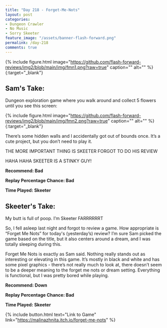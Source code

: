 ```yaml
---
title: "Day 218 - Forget-Me-Nots"
layout: post
categories:
- Dungeon Crawler
- No Music
- Sorry Skeeter
feature_image: "/assets/banner-flash-forward.png"
permalink: /day-218
comments: true
---
```


{% include figure.html image="https://github.com/flash-forward-reviews/img2/blob/main/img/fmn1.png?raw=true" caption="" alt="" %}{:target="_blank"}
 
## Sam's Take:

Dungeon exploration game where you walk around and collect 5 flowers until you see this screen:

{% include figure.html image="https://github.com/flash-forward-reviews/img2/blob/main/img/fmn2.png?raw=true" caption="" alt="" %}{:target="_blank"}

There’s some hidden walls and I accidentally got out of bounds once. It’s a cute project, but you don’t need to play it.

THE MORE IMPORTANT THING IS SKEETER FORGOT TO DO HIS REVIEW

HAHA HAHA SKEETER IS A STINKY GUY!

**Recommend: Bad**

**Replay Percentage Chance: Bad**

**Time Played: Skeeter** 

## Skeeter's Take:

My butt is full of poop. I’m Skeeter FARRRRRRT

So, I fell asleep last night and forgot to review a game. How appropriate is “Forget Me Nots” for today's (yesterday’s) review? I’m sure Sam picked the game based on the title, but it also centers around a dream, and I was totally sleeping during this. 

Forget Me Nots is exactly as Sam said. Nothing really stands out as interesting or elevating in this game. It’s mostly in black and white and has some pixel graphics - there’s not really much to look at, there doesn’t seem to be a deeper meaning to the forget me nots or dream setting. Everything is functional, but I was pretty bored while playing. 

**Recommend: Down**

**Replay Percentage Chance: Bad**

**Time Played: Skeeter** 

{% include button.html text="Link to Game" link="https://malinazhnita.itch.io/forget-me-nots" %}